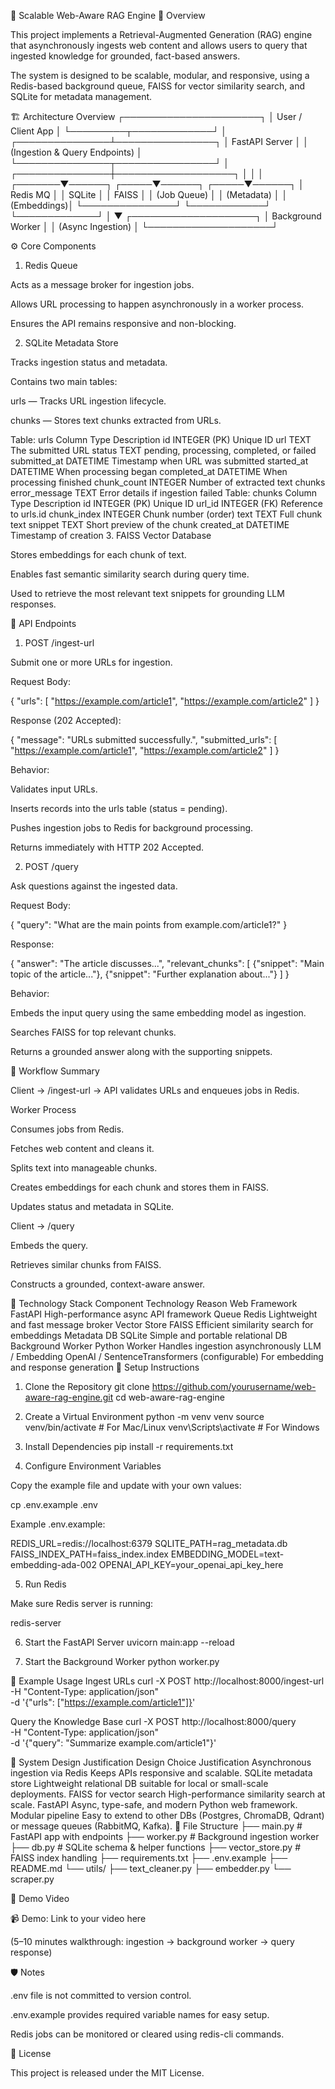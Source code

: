 🧠 Scalable Web-Aware RAG Engine
🚀 Overview

This project implements a Retrieval-Augmented Generation (RAG) engine that asynchronously ingests web content and allows users to query that ingested knowledge for grounded, fact-based answers.

The system is designed to be scalable, modular, and responsive, using a Redis-based background queue, FAISS for vector similarity search, and SQLite for metadata management.

🏗️ Architecture Overview
                ┌──────────────────────┐
                │   User / Client App   │
                └─────────┬─────────────┘
                          │
          ┌───────────────┴────────────────┐
          │          FastAPI Server         │
          │  (Ingestion & Query Endpoints)  │
          └───────────────┬────────────────┘
                          │
          ┌───────────────┼───────────────────┐
          │               │                   │
  ┌───────▼──────┐  ┌─────▼──────┐     ┌─────▼──────┐
  │   Redis MQ    │  │   SQLite   │     │   FAISS    │
  │ (Job Queue)   │  │ (Metadata) │     │ (Embeddings)│
  └───────────────┘  └────────────┘     └─────────────┘
                          │
                          ▼
                 ┌────────────────────┐
                 │  Background Worker  │
                 │ (Async Ingestion)   │
                 └────────────────────┘

⚙️ Core Components
1. Redis Queue

Acts as a message broker for ingestion jobs.

Allows URL processing to happen asynchronously in a worker process.

Ensures the API remains responsive and non-blocking.

2. SQLite Metadata Store

Tracks ingestion status and metadata.

Contains two main tables:

urls — Tracks URL ingestion lifecycle.

chunks — Stores text chunks extracted from URLs.

Table: urls
Column	Type	Description
id	INTEGER (PK)	Unique ID
url	TEXT	The submitted URL
status	TEXT	pending, processing, completed, or failed
submitted_at	DATETIME	Timestamp when URL was submitted
started_at	DATETIME	When processing began
completed_at	DATETIME	When processing finished
chunk_count	INTEGER	Number of extracted text chunks
error_message	TEXT	Error details if ingestion failed
Table: chunks
Column	Type	Description
id	INTEGER (PK)	Unique ID
url_id	INTEGER (FK)	Reference to urls.id
chunk_index	INTEGER	Chunk number (order)
text	TEXT	Full chunk text
snippet	TEXT	Short preview of the chunk
created_at	DATETIME	Timestamp of creation
3. FAISS Vector Database

Stores embeddings for each chunk of text.

Enables fast semantic similarity search during query time.

Used to retrieve the most relevant text snippets for grounding LLM responses.

🧩 API Endpoints
1. POST /ingest-url

Submit one or more URLs for ingestion.

Request Body:

{
  "urls": [
    "https://example.com/article1",
    "https://example.com/article2"
  ]
}


Response (202 Accepted):

{
  "message": "URLs submitted successfully.",
  "submitted_urls": [
    "https://example.com/article1",
    "https://example.com/article2"
  ]
}


Behavior:

Validates input URLs.

Inserts records into the urls table (status = pending).

Pushes ingestion jobs to Redis for background processing.

Returns immediately with HTTP 202 Accepted.

2. POST /query

Ask questions against the ingested data.

Request Body:

{
  "query": "What are the main points from example.com/article1?"
}


Response:

{
  "answer": "The article discusses...",
  "relevant_chunks": [
    {"snippet": "Main topic of the article..."},
    {"snippet": "Further explanation about..."}
  ]
}


Behavior:

Embeds the input query using the same embedding model as ingestion.

Searches FAISS for top relevant chunks.

Returns a grounded answer along with the supporting snippets.

🧠 Workflow Summary

Client → /ingest-url
→ API validates URLs and enqueues jobs in Redis.

Worker Process

Consumes jobs from Redis.

Fetches web content and cleans it.

Splits text into manageable chunks.

Creates embeddings for each chunk and stores them in FAISS.

Updates status and metadata in SQLite.

Client → /query

Embeds the query.

Retrieves similar chunks from FAISS.

Constructs a grounded, context-aware answer.

💾 Technology Stack
Component	Technology	Reason
Web Framework	FastAPI	High-performance async API framework
Queue	Redis	Lightweight and fast message broker
Vector Store	FAISS	Efficient similarity search for embeddings
Metadata DB	SQLite	Simple and portable relational DB
Background Worker	Python Worker	Handles ingestion asynchronously
LLM / Embedding	OpenAI / SentenceTransformers (configurable)	For embedding and response generation
🧰 Setup Instructions
1. Clone the Repository
git clone https://github.com/yourusername/web-aware-rag-engine.git
cd web-aware-rag-engine

2. Create a Virtual Environment
python -m venv venv
source venv/bin/activate   # For Mac/Linux
venv\Scripts\activate      # For Windows

3. Install Dependencies
pip install -r requirements.txt

4. Configure Environment Variables

Copy the example file and update with your own values:

cp .env.example .env


Example .env.example:

REDIS_URL=redis://localhost:6379
SQLITE_PATH=rag_metadata.db
FAISS_INDEX_PATH=faiss_index.index
EMBEDDING_MODEL=text-embedding-ada-002
OPENAI_API_KEY=your_openai_api_key_here

5. Run Redis

Make sure Redis server is running:

redis-server

6. Start the FastAPI Server
uvicorn main:app --reload

7. Start the Background Worker
python worker.py

🧪 Example Usage
Ingest URLs
curl -X POST http://localhost:8000/ingest-url \
     -H "Content-Type: application/json" \
     -d '{"urls": ["https://example.com/article1"]}'

Query the Knowledge Base
curl -X POST http://localhost:8000/query \
     -H "Content-Type: application/json" \
     -d '{"query": "Summarize example.com/article1"}'

🧩 System Design Justification
Design Choice	Justification
Asynchronous ingestion via Redis	Keeps APIs responsive and scalable.
SQLite metadata store	Lightweight relational DB suitable for local or small-scale deployments.
FAISS for vector search	High-performance similarity search at scale.
FastAPI	Async, type-safe, and modern Python web framework.
Modular pipeline	Easy to extend to other DBs (Postgres, ChromaDB, Qdrant) or message queues (RabbitMQ, Kafka).
🧰 File Structure
├── main.py                # FastAPI app with endpoints
├── worker.py              # Background ingestion worker
├── db.py                  # SQLite schema & helper functions
├── vector_store.py        # FAISS index handling
├── requirements.txt
├── .env.example
├── README.md
└── utils/
    ├── text_cleaner.py
    ├── embedder.py
    └── scraper.py

🎥 Demo Video

📹 Demo: Link to your video here

(5–10 minutes walkthrough: ingestion → background worker → query response)

🛡️ Notes

.env file is not committed to version control.

.env.example provides required variable names for easy setup.

Redis jobs can be monitored or cleared using redis-cli commands.

📜 License

This project is released under the MIT License.